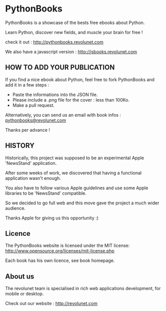 # PythonBooks

PythonBooks is a showcase of the bests free ebooks about Python.

Learn Python, discover new fields, and muscle your brain for free !

check it out : http://pythonbooks.revolunet.com

We also have a javascript version : http://jsbooks.revolunet.com


## HOW TO ADD YOUR PUBLICATION

If you find a nice ebook about Python, feel free to fork PythonBooks and add it in a few steps :

- Paste the informations into the JSON file.
- Please include a .png file for the cover : less than 100Ko.
- Make a pull request.

Alternatively, you can send us an email with book infos : pythonbooks@revolunet.com

Thanks per advance !


## HISTORY

Historically, this project was supposed to be an experimental Apple 'NewsStand' application.

After some weeks of work, we discovered that having a functional application wasn't enough.

You also have to follow various Apple guidelines and use some Apple libraries to be 'NewsStand' compatible.

So we decided to go full web and this move gave the project a much wider audience.

Thanks Apple for giving us this opportunity :)


## Licence

The PythonBooks website is licensed under the MIT license: http://www.opensource.org/licenses/mit-license.php

Each book has his own licence, see book homepage.

## About us

The revolunet team is specialised in rich web applications development, for mobile or desktop. 

Check out our website : http://revolunet.com
